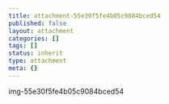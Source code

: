 ```yaml
---
title: attachment-55e30f5fe4b05c9084bced54
published: false
layout: attachment
categories: []
tags: []
status: inherit
type: attachment
meta: {}
---
```


img-55e30f5fe4b05c9084bced54

